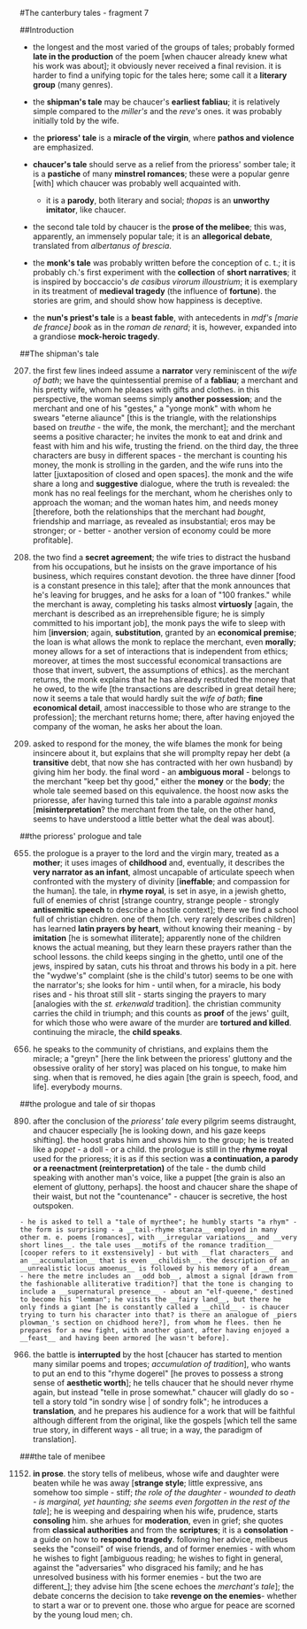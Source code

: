 #The canterbury tales - fragment 7

##Introduction

- the longest and the most varied of the groups of tales; probably formed __late in the production__ of the poem [when chaucer already knew what his work was about]; it obviously never received a final revision. it is harder to find a unifying topic for the tales here; some call it a __literary group__ (many genres).

- the __shipman's tale__ may be chaucer's __earliest fabliau__; it is relatively simple compared to the _miller's_ and the _reve's_ ones. it was probably initially told by the wife.

- the __prioress' tale__ is a __miracle of the virgin__, where __pathos and violence__ are emphasized.

- __chaucer's tale__ should serve as a relief from the prioress' somber tale; it is a __pastiche__ of many __minstrel romances__; these were a popular genre [with] which chaucer was probably well acquainted with.

	- it is a __parody__, both literary and social; _thopas_ is an __unworthy imitator__, like chaucer.

- the second tale told by chaucer is the __prose of the melibee__; this was, apparently, an immensely popular tale; it is an __allegorical debate__, translated from _albertanus of brescia_.

- the __monk's tale__ was probably written before the conception of c. t.; it is probably ch.'s first experiment with the __collection__ of __short narratives__; it is inspired by boccaccio's _de casibus virorum illoustrium_; it is exemplary in its treatment of __medieval tragedy__ (the influence of __fortune__). the stories are grim, and should show how happiness is deceptive.

- the __nun's priest's tale__ is a __beast fable__, with antecedents in _mdf's [marie de france] book_ as in the _roman de renard_; it is, however, expanded into a grandiose __mock-heroic tragedy__.

##The shipman's tale

207. the first few lines indeed assume a __narrator__ very reminiscent of the _wife of bath_; we have the quintessential premise of a __fabliau__; a merchant and his pretty wife, whom he pleases with gifts and clothes. in this perspective, the woman seems simply __another possession__; and the merchant and one of his "gestes," a "yonge monk" with whom he swears "eterne aliaunce" [this is the triangle, with the relationships based on _treuthe_ - the wife, the monk, the merchant]; and the merchant seems a positive character; he invites the monk to eat and drink and feast with him and his wife, trusting the friend. on the third day, the three characters are busy in different spaces - the merchant is counting his money, the monk is strolling in the garden, and the wife runs into the latter [juxtaposition of closed and open spaces]. the monk and the wife share a long and __suggestive__ dialogue, where the truth is revealed: the monk has no real feelings for the merchant, whom he cherishes only to approach the woman; and the woman hates him, and needs money [therefore, both the relationships that the merchant had _bought_, friendship and marriage, as revealed as insubstantial; eros may be stronger; or - better - another version of economy could be more profitable].

399. the two find a __secret agreement__; the wife tries to distract the husband from his occupations, but he insists on the grave importance of his business, which requires constant devotion. the three have dinner [food is a constant presence in this tale]; after that the monk announces that he's leaving for brugges, and he asks for a loan of "100 frankes." while the merchant is away, completing his tasks almost __virtuosly__ [again, the merchant is described as an irreprehensible figure; he is simply committed to his important job], the monk pays the wife to sleep with him [__inversion__; again, __substitution__, granted by an __economical premise__; the loan is what allows the monk to replace the merchant, even __morally__; money allows for a set of interactions that is independent from ethics; moreover, at times the most successful economical transactions are those that invert, subvert, the assumptions of ethics]. as the merchant returns, the monk explains that he has already restituted the money that he owed, to the wife [the transactions are described in great detail here; now it seems a tale that would hardly suit the _wife of bath_; __fine economical detail__, amost inaccessible to those who are strange to the profession]; the merchant returns home; there, after having enjoyed the company of the woman, he asks her about the loan.

452. asked to respond for the money, the wife blames the monk for being insincere about it, but explains that she will promplty repay her debt (a __transitive__ debt, that now she has contracted with her own husband) by giving him her body. the final word - an __ambiguous moral__ - belongs to the merchant "keep bet thy good," either the __money__ or the __body__; the whole tale seemed based on this equivalence. the hoost now asks the prioresse, afer having turned this tale into a parable _against monks_ [__misinterpretation__? the merchant from the tale, on the other hand, seems to have understood a little better what the deal was about].

##the prioress' prologue and tale

655. the prologue is a prayer to the lord and the virgin mary, treated as a __mother__; it uses images of __childhood__ and, eventually, it describes the __very narrator as an infant__, almost uncapable of articulate speech when confronted with the mystery of divinity [__ineffable__; and compassion for the human]. the tale, in __rhyme royal__, is set in asye, in a jewish ghetto, full of enemies of christ [strange country, strange people - strongly __antisemitic speech__ to describe a hostile context]; there we find a school full of christian chidren. one of them [ch. very rarely describes children] has learned __latin prayers by heart__, without knowing their meaning - by __imitation__ [he is somewhat illiterate]; apparently none of the children knows the actual meaning, but they learn these prayers rather than the school lessons. the child keeps singing in the ghetto, until one of the jews, inspired by satan, cuts his throat and throws his body in a pit. here the "wydwe's" complaint (she is the child's tutor) seems to be one with the narrator's; she looks for him - until when, for a miracle, his body rises and - his throat still slit - starts singing the prayers to mary [analogies with the _st. erkenwald_ tradition]. the christian community carries the child in triumph; and this counts as __proof__ of the jews' guilt, for which those who were aware of the murder are __tortured and killed__. continuing the miracle, the __child speaks__.

690. he speaks to the community of christians, and explains them the miracle; a "greyn" [here the link between the prioress' gluttony and the obsessive orality of her story] was placed on his tongue, to make him sing. when that is removed, he dies again [the grain is speech, food, and life]. everybody mourns.

##the prologue and tale of sir thopas

890. after the conclusion of the _prioress' tale_ every pilgrim seems distraught, and chaucer especially [he is looking down, and his gaze keeps shifting]. the hoost grabs him and shows him to the group; he is treated like a _popet_ - a doll - or a child. the prologue is still in the __rhyme royal__ used for the prioress; it is as if this section was __a continuation, a parody or a reenactment (reinterpretation)__ of the tale - the dumb child speaking with another man's voice, like a puppet [the grain is also an element of gluttony, perhaps]. the hoost and chaucer share the shape of their waist, but not the "countenance" - chaucer is secretive, the host outspoken. 

	- he is asked to tell a "tale of myrthee"; he humbly starts "a rhym" - the form is surprising - a __tail-rhyme stanza__ employed in many other m. e. poems [romances], with __irregular variations__ and __very short lines__. the tale uses __motifs of the romance tradition__ [cooper refers to it exstensively] - but with __flat characters__ and an __accumulation__ that is even __childish__. the description of an __unrealistic locus amoenus__ is followed by his memory of a __dream__ - here the metre includes an __odd bob__, almost a signal [drawn from the fashionable alliterative tradition?] that the tone is changing to include a __supernatural presence__ - about an "elf-queene," destined to become his "lemman"; he visits the __fairy land__, but there he only finds a giant [he is constantly called a __child__ - is chaucer trying to turn his character into that? is there an analogue of _piers plowman_'s section on chidhood here?], from whom he flees. then he prepares for a new fight, with another giant, after having enjoyed a __feast__ and having been armored [he wasn't before].

966. the battle is __interrupted__ by the host [chaucer has started to mention many similar poems and tropes; _accumulation of tradition_], who wants to put an end to this "rhyme dogerel" [he proves to possess a strong sense of __aesthetic worth__]; he tells chaucer that he should never rhyme again, but instead "telle in prose somewhat." chaucer will gladly do so - tell a story told "in sondry wise | of sondry folk"; he introduces a __translation__, and he prepares his audience for a work that will be faithful although different from the original, like the gospels [which tell the same true story, in different ways - all true; in a way, the paradigm of translation].

###the tale of menibee

1152. __in prose__. the story tells of melibeus, whose wife and daughter were beaten while he was away [__strange style__; little expressive, ans somehow too simple - stiff; _the role of the daughter - wounded to death - is marginal, yet haunting; she seems even forgotten in the rest of the tale_]; he is weeping and despairing when his wife, prudence, starts __consoling__ him. she arhues for __moderation__, even in grief; she quotes from __classical authorities__ and from the __scriptures__; it is a __consolation__ - a guide on how to __respond to tragedy__. following her advice, melibeus seeks the "conseil" of wise friends, and of former enemies - with whom he wishes to fight [ambiguous reading; he wishes to fight in general, against the "adversaries" who disgraced his family; and he has unresolved business with his former enemies - but the two are different_]; they advise him [the scene echoes the _merchant's tale_]; the debate concerns the decision to take __revenge on the enemies__- whether to start a war or to prevent one. those who argue for peace are scorned by the young loud men; ch. 
